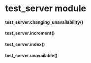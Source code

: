 # test_server module


#### test_server.changing_unavailability()

#### test_server.increment()

#### test_server.index()

#### test_server.unavailable()
